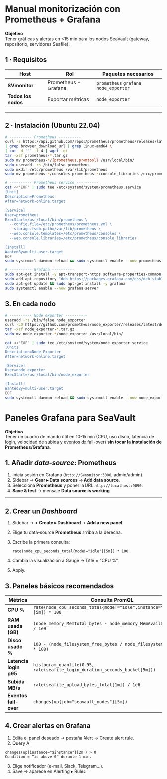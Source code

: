 # Manual monitorización con Prometheus + Grafana

**Objetivo**  
Tener gráficas y alertas en <15 min para los nodos SeaVault (gateway, repositorio, servidores Seafile).

## 1 · Requisitos
| Host | Rol | Paquetes necesarios |
|------|-----|--------------------|
| **SVmonitor** | Prometheus + Grafana | `prometheus` `grafana` `node_exporter` |
| **Todos los nodos** | Exportar métricas | `node_exporter` |
---
## 2 · Instalación (Ubuntu 22.04)
```bash
# ---------- Prometheus ----------
curl -s https://api.github.com/repos/prometheus/prometheus/releases/latest \
| grep browser_download_url | grep linux-amd64 \
| cut -d '"' -f 4 | wget -qi -
tar -xzf prometheus-*.tar.gz
sudo mv prometheus-*/{prometheus,promtool} /usr/local/bin/
sudo useradd -rs /bin/false prometheus
sudo mkdir /etc/prometheus /var/lib/prometheus
sudo mv prometheus-*/consoles prometheus-*/console_libraries /etc/prometheus

# ---------- Prometheus service ----------
cat <<'EOF' | sudo tee /etc/systemd/system/prometheus.service
[Unit]
Description=Prometheus
After=network-online.target

[Service]
User=prometheus
ExecStart=/usr/local/bin/prometheus \
  --config.file=/etc/prometheus/prometheus.yml \
  --storage.tsdb.path=/var/lib/prometheus \
  --web.console.templates=/etc/prometheus/consoles \
  --web.console.libraries=/etc/prometheus/console_libraries

[Install]
WantedBy=multi-user.target
EOF
sudo systemctl daemon-reload && sudo systemctl enable --now prometheus

# ---------- Grafana ----------
sudo apt-get install -y apt-transport-https software-properties-common
sudo add-apt-repository "deb https://packages.grafana.com/oss/deb stable main"
sudo apt-get update && sudo apt-get install -y grafana
sudo systemctl enable --now grafana-server
```
## 3. En cada nodo
```bash
# ---------- Node exporter ----------
useradd -rs /bin/false node_exporter
curl -LO https://github.com/prometheus/node_exporter/releases/latest/download/node_exporter-*.linux-amd64.tar.gz
tar -xzf node_exporter-*.tar.gz
sudo mv node_exporter-*/node_exporter /usr/local/bin/

cat <<'EOF' | sudo tee /etc/systemd/system/node_exporter.service
[Unit]
Description=Node Exporter
After=network-online.target

[Service]
User=node_exporter
ExecStart=/usr/local/bin/node_exporter

[Install]
WantedBy=multi-user.target
EOF
sudo systemctl daemon-reload && sudo systemctl enable --now node_exporter
```

# Paneles Grafana para SeaVault 
**Objetivo**  
Tener un cuadro de mando útil en 10-15 min (CPU, uso disco, latencia de login, velocidad de subida y eventos de fail-over) **sin tocar la instalación de Prometheus/Grafana**.

## 1. Añadir _data-source_: Prometheus
1. Inicia sesión en Grafana (`http://SVmonitor:3000`, admin/admin).  
2. Sidebar → **Gear ▸ Data sources** → **Add data source**.  
3. Selecciona **Prometheus** y poner la URL `http://localhost:9090`.  
4. **Save & test** → mensaje **Data source is working**.

---
## 2. Crear un _Dashboard_
1. Sidebar → **+ Create ▸ Dashboard** → **Add a new panel**.  
2. Elige tu data-source **Prometheus** arriba a la derecha.  
3. Escribe la primera consulta:

   ```promql
   rate(node_cpu_seconds_total{mode!="idle"}[5m]) * 100
   ```
4. Cambia la visualización a Gauge → Title = “CPU %”.
5. Apply.

## 3. Paneles básicos recomendados
| Métrica                | Consulta PromQL                                                             | Vista       |
| ---------------------- | --------------------------------------------------------------------------- | ----------- |
| **CPU %**              | `rate(node_cpu_seconds_total{mode!="idle",instance="$instance"}[5m]) * 100` | Gauge       |
| **RAM usada (GB)**     | `(node_memory_MemTotal_bytes - node_memory_MemAvailable_bytes) / 1e9`       | Time series |
| **Disco usado %**      | `100 - (node_filesystem_free_bytes / node_filesystem_size_bytes * 100)`     | Gauge       |
| **Latencia login p95** | `histogram_quantile(0.95, rate(seafile_login_duration_seconds_bucket[5m]))` | Bar gauge   |
| **Subida MB/s**        | `rate(seafile_upload_bytes_total[1m]) / 1e6`                                | Time series |
| **Eventos fail-over**  | `changes(up{job="seavault_nodes"}[5m])`                                     | Stat        |

## 4. Crear alertas en Grafana
1. Edita el panel deseado → pestaña Alert → Create alert rule.
2. Query A
```promql
changes(up{instance="$instance"}[2m]) > 0
Condition = “is above 0” durante 1 min.
```
3. Elige notificador (e-mail, Slack, Telegram…).
4. Save → aparece en Alerting ▸ Rules.
